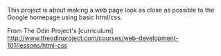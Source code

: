 This project is about making a web page look as close as possible to the Google homepage
using basic html/css.

From The Odin Project's [curriculum]
http://www.theodinproject.com/courses/web-development-101/lessons/html-css
